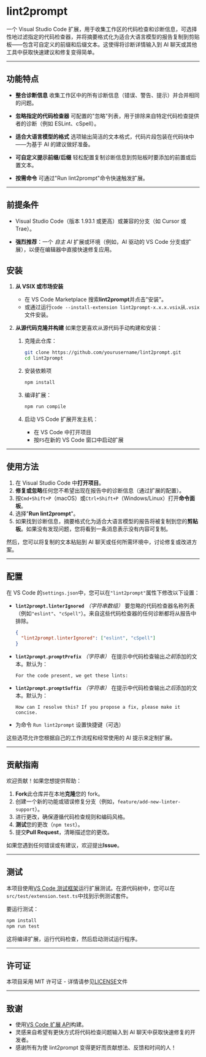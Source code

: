# lint2prompt

一个 Visual Studio Code 扩展，用于收集工作区的代码检查和诊断信息，可选择性地过滤指定的代码检查器，并将摘要格式化为适合大语言模型的报告复制到剪贴板——包含可自定义的前缀和后缀文本。这使得将诊断详情输入到 AI 聊天或其他工具中获取快速建议和修复变得简单。

---

## 功能特点

- **整合诊断信息**
  收集工作区中的所有诊断信息（错误、警告、提示）并合并相同的问题。

- **忽略指定的代码检查器**
  可配置的"忽略"列表，用于排除来自特定代码检查提供者的诊断（例如 ESLint、cSpell）。

- **适合大语言模型的格式**
  选项输出简洁的文本格式，代码片段包装在代码块中——为基于 AI 的建议做好准备。

- **可自定义提示前缀/后缀**
  轻松配置复制诊断信息到剪贴板时要添加的前置或后置文本。

- **按需命令**
  可通过"Run lint2prompt"命令快速触发扩展。

---

## 前提条件

- Visual Studio Code（版本 1.93.1 或更高）或兼容的分支（如 Cursor 或 Trae）。

- **强烈推荐**：一个 _自主 AI_ 扩展或环境（例如，AI 驱动的 VS Code 分支或扩展），以便在编辑器中直接快速修复应用。

## 安装

1. **从 VSIX 或市场安装**

   - 在 VS Code Marketplace 搜索**lint2prompt**并点击"安装"。
   - 或通过运行`code --install-extension lint2prompt-x.x.x.vsix`从`.vsix`文件安装。

2. **从源代码克隆并构建**
   如果您更喜欢从源代码手动构建和安装：

   1. 克隆此仓库：

      ```bash
      git clone https://github.com/yourusername/lint2prompt.git
      cd lint2prompt
      ```

   2. 安装依赖项

      ```bash
      npm install
      ```

   3. 编译扩展：

      ```bash
      npm run compile
      ```

   4. 启动 VS Code 扩展开发主机：
      - 在 VS Code 中打开项目
      - 按`F5`在新的 VS Code 窗口中启动扩展

---

## 使用方法

1. 在 Visual Studio Code 中**打开项目**。
2. **修复或忽略**任何您不希望出现在报告中的诊断信息（通过扩展的配置）。
3. 按`Cmd+Shift+P`（macOS）或`Ctrl+Shift+P`（Windows/Linux）打开**命令面板**。
4. 选择"**Run lint2prompt**"。
5. 如果找到诊断信息，摘要格式化为适合大语言模型的报告将被复制到您的**剪贴板**。如果没有发现问题，您将看到一条消息表示没有内容可复制。

然后，您可以将复制的文本粘贴到 AI 聊天或任何所需环境中，讨论修复或改进方案。

---

## 配置

在 VS Code 的`settings.json`中，您可以在`"lint2prompt"`属性下修改以下设置：

- **`lint2prompt.linterIgnored`** _（字符串数组）_
  要忽略的代码检查器名称列表（例如`"eslint"`、`"cSpell"`）。来自这些代码检查器的任何诊断都将从报告中排除。

  ```json
  {
    "lint2prompt.linterIgnored": ["eslint", "cSpell"]
  }
  ```

- **`lint2prompt.promptPrefix`** _（字符串）_
  在提示中代码检查输出*之前*添加的文本。默认为：

  ```text
  For the code present, we get these lints:
  ```

- **`lint2prompt.promptSuffix`** _（字符串）_
  在提示中代码检查输出*之后*添加的文本。默认为：

  ```text
  How can I resolve this? If you propose a fix, please make it concise.
  ```

- 为命令 `Run lint2prompt` 设置快捷键（可选）

这些选项允许您根据自己的工作流程和经常使用的 AI 提示来定制扩展。

---

## 贡献指南

欢迎贡献！如果您想提供帮助：

1. **Fork**此仓库并在本地**克隆**您的 fork。
2. 创建一个新的功能或错误修复分支（例如，`feature/add-new-linter-support`）。
3. 进行更改，确保遵循代码检查规则和编码风格。
4. **测试**您的更改（`npm test`）。
5. 提交**Pull Request**，清晰描述您的更改。

如果您遇到任何错误或有建议，欢迎提出**Issue**。

---

## 测试

本项目使用[VS Code 测试框架](https://github.com/microsoft/vscode-test)运行扩展测试。在源代码树中，您可以在`src/test/extension.test.ts`中找到示例测试套件。

要运行测试：

```bash
npm install
npm run test
```

这将编译扩展，运行代码检查，然后启动测试运行程序。

---

## 许可证

本项目采用 MIT 许可证 - 详情请参见[LICENSE](LICENSE)文件

---

## 致谢

- 使用[VS Code 扩展 API](https://code.visualstudio.com/api)构建。
- 灵感来自希望有更快方式将代码检查问题输入到 AI 聊天中获取快速修复的开发者。
- 感谢所有为使 lint2prompt 变得更好而贡献想法、反馈和时间的人！
